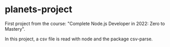 # planets-project
First project from the course: "Complete Node.js Developer in 2022: Zero to Mastery".

In this project, a csv file is read with node and the package csv-parse.
